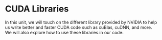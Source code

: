 # CUDA Libraries

In this unit, we will touch on the different library provided by NVIDIA to help us write better and faster CUDA code such as cuBlas, cuDNN, and more. We will also explore how to use these libraries in our code.
